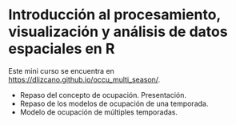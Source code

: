 # Introducción al procesamiento, visualización y análisis de datos espaciales en R

Este mini curso se encuentra en [<https://dlizcano.github.io/occu_multi_season/>](https://dlizcano.github.io/occu_multi_season/).
- Repaso del concepto de ocupación. Presentación.
- Repaso de los modelos de ocupación de una temporada. 
- Modelo de ocupación de múltiples temporadas.
